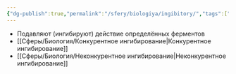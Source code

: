 ```yaml
---
{"dg-publish":true,"permalink":"/sfery/biologiya/ingibitory/","tags":["Общаябиология"]}
---
```


- Подавляют (ингибируют) действие определённых ферментов
- [[Сферы/Биология/Конкурентное ингибирование\|Конкурентное ингибирование]]
- [[Сферы/Биология/Неконкурентное ингибирование\|Неконкурентное ингибирование]]